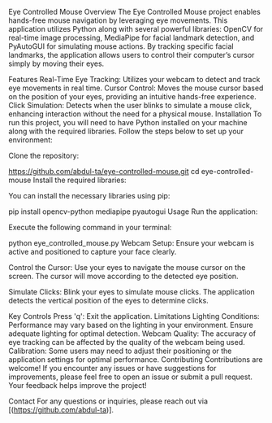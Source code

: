 Eye Controlled Mouse
Overview
The Eye Controlled Mouse project enables hands-free mouse navigation by leveraging eye movements. This application utilizes Python along with several powerful libraries: OpenCV for real-time image processing, MediaPipe for facial landmark detection, and PyAutoGUI for simulating mouse actions. By tracking specific facial landmarks, the application allows users to control their computer’s cursor simply by moving their eyes.

Features
Real-Time Eye Tracking: Utilizes your webcam to detect and track eye movements in real time.
Cursor Control: Moves the mouse cursor based on the position of your eyes, providing an intuitive hands-free experience.
Click Simulation: Detects when the user blinks to simulate a mouse click, enhancing interaction without the need for a physical mouse.
Installation
To run this project, you will need to have Python installed on your machine along with the required libraries. Follow the steps below to set up your environment:

Clone the repository:


https://github.com/abdul-ta/eye-controlled-mouse.git
cd eye-controlled-mouse
Install the required libraries:

You can install the necessary libraries using pip:


pip install opencv-python mediapipe pyautogui
Usage
Run the application:

Execute the following command in your terminal:


python eye_controlled_mouse.py
Webcam Setup: Ensure your webcam is active and positioned to capture your face clearly.

Control the Cursor: Use your eyes to navigate the mouse cursor on the screen. The cursor will move according to the detected eye position.

Simulate Clicks: Blink your eyes to simulate mouse clicks. The application detects the vertical position of the eyes to determine clicks.

Key Controls
Press 'q': Exit the application.
Limitations
Lighting Conditions: Performance may vary based on the lighting in your environment. Ensure adequate lighting for optimal detection.
Webcam Quality: The accuracy of eye tracking can be affected by the quality of the webcam being used.
Calibration: Some users may need to adjust their positioning or the application settings for optimal performance.
Contributing
Contributions are welcome! If you encounter any issues or have suggestions for improvements, please feel free to open an issue or submit a pull request. Your feedback helps improve the project!



Contact
For any questions or inquiries, please reach out via [(https://github.com/abdul-ta)].
